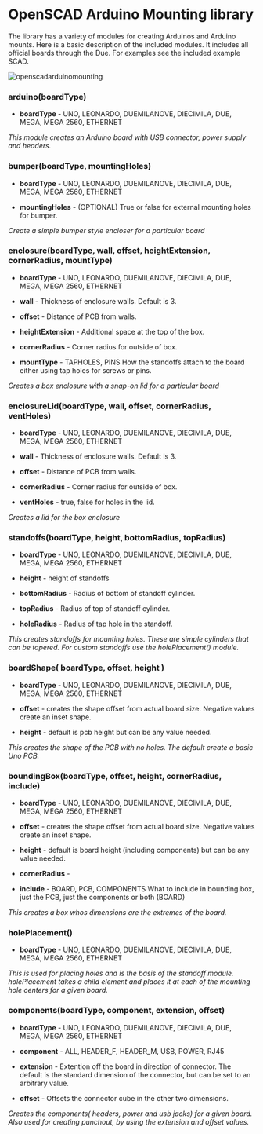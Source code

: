 # OpenSCAD Arduino Mounting library

The library has a variety of modules for creating Arduinos and Arduino mounts. Here is a basic description of the included modules. It includes all official boards through the Due. For examples see the included example SCAD.

![openscadarduinomounting](https://cloud.githubusercontent.com/assets/492003/9833469/f1cbe2dc-5965-11e5-8357-0297916c8885.jpg)

### arduino(boardType)
 * **boardType** - UNO, LEONARDO, DUEMILANOVE, DIECIMILA, DUE, MEGA, MEGA 2560, ETHERNET

*This module creates an Arduino board with USB connector, power supply and headers.*

### bumper(boardType, mountingHoles)
 * **boardType** - UNO, LEONARDO, DUEMILANOVE, DIECIMILA, DUE, MEGA, MEGA 2560, ETHERNET

 * **mountingHoles** - (OPTIONAL) True or false for external mounting holes for bumper. 

*Create a simple bumper style encloser for a particular board*

### enclosure(boardType, wall, offset, heightExtension, cornerRadius, mountType)
 * **boardType** - UNO, LEONARDO, DUEMILANOVE, DIECIMILA, DUE, MEGA, MEGA 2560, ETHERNET

 * **wall** - Thickness of enclosure walls. Default is 3.

 * **offset** - Distance of PCB from walls.

 * **heightExtension** - Additional space at the top of the box.

 * **cornerRadius** - Corner radius for outside of box.

 * **mountType** - TAPHOLES, PINS How the standoffs attach to the board either using tap holes for screws or pins.

*Creates a box enclosure with a snap-on lid for a particular board*

### enclosureLid(boardType, wall, offset, cornerRadius, ventHoles)
 * **boardType** - UNO, LEONARDO, DUEMILANOVE, DIECIMILA, DUE, MEGA, MEGA 2560, ETHERNET

 * **wall** - Thickness of enclosure walls. Default is 3.

 * **offset** - Distance of PCB from walls.

 * **cornerRadius** - Corner radius for outside of box.

 * **ventHoles** - true, false for holes in the lid.

*Creates a lid for the box enclosure*

### standoffs(boardType, height, bottomRadius, topRadius)
 * **boardType** - UNO, LEONARDO, DUEMILANOVE, DIECIMILA, DUE, MEGA, MEGA 2560, ETHERNET

 * **height** - height of standoffs

 * **bottomRadius** - Radius of bottom of standoff cylinder.

 * **topRadius** - Radius of top of standoff cylinder.

 * **holeRadius** - Radius of tap hole in the standoff.

*This creates standoffs for mounting holes. These are simple cylinders that can be tapered. For custom standoffs use the holePlacement() module.*

### boardShape( boardType, offset, height )
 * **boardType** - UNO, LEONARDO, DUEMILANOVE, DIECIMILA, DUE, MEGA, MEGA 2560, ETHERNET

 * **offset** - creates the shape offset from actual board size. Negative values create an inset shape.

 * **height** - default is pcb height but can be any value needed.

*This creates the shape of the PCB with no holes. The default create a basic Uno PCB.*

### boundingBox(boardType, offset, height, cornerRadius, include)
 * **boardType** - UNO, LEONARDO, DUEMILANOVE, DIECIMILA, DUE, MEGA, MEGA 2560, ETHERNET

 * **offset** - creates the shape offset from actual board size. Negative values create an inset shape.

 * **height** - default is board height (including components) but can be any value needed.

 * **cornerRadius** - 

 * **include** - BOARD, PCB, COMPONENTS What to include in bounding box, just the PCB, just the components or both (BOARD)

*This creates a box whos dimensions are the extremes of the board.*

### holePlacement()
 * **boardType** - UNO, LEONARDO, DUEMILANOVE, DIECIMILA, DUE, MEGA, MEGA 2560, ETHERNET

*This is used for placing holes and is the basis of the standoff module. holePlacement takes a child element and places it at each of the mounting hole centers for a given board.*



### components(boardType, component, extension, offset)
 * **boardType** - UNO, LEONARDO, DUEMILANOVE, DIECIMILA, DUE, MEGA, MEGA 2560, ETHERNET

 * **component** - ALL, HEADER\_F, HEADER\_M, USB, POWER, RJ45

 * **extension** - Extention off the board in direction of connector. The default is the standard dimension of the connector, but can be set to an arbitrary value.

 * **offset** - Offsets the connector cube in the other two dimensions.

*Creates the components( headers, power and usb jacks) for a given board. Also used for creating punchout, by using the extension and offset values.*

